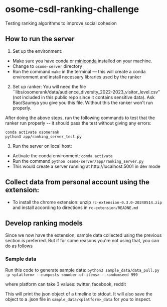 # osome-csdl-ranking-challenge
Testing ranking algorithms to improve social cohesion 

## How to run the server 

1. Set up the environment:
- Make sure you have conda or [miniconda](https://waylonwalker.com/install-miniconda/) installed on your machine. 
- Change to `osome-server` directory 
- Run the command `make` in the terminal — this will create a conda environment and install necessary libraries used by the ranker

2. Set up ranker: 
You will need the file ``libs/osomerank/data/audience_diversity_2022-2023_visitor_level.csv" (not included in this public repo since it contains sensitive data). Ask Bao/Saumya you give you this file. Without this the ranker won't run properly.

After doing the above steps, run the following commands to test that the ranker run properly -- it should pass the test without giving any errors:
```
conda activate osomerank
python3 app/ranking_server_test.py 
```

3. Run the server on local host:
- Activate the conda environment: `conda activate`
- Run the command `python osome-server/app/ranking_server.py`
- This would create a server running at http://localhost:5001 in dev mode 


## Collect data from personal account using the extension: 

- To install the chrome extension: unzip `rc-extension-0.3.0-20240514.zip` and install according to directions in `rc-extension/READNE.md` 

## Develop ranking models  

Since we now have the extension, sample data collected using the previous section is preferred. But if for some reasons you're not using that, you can do as follows 

### Sample data 

Run this code to generate sample data: 
`python3 sample_data/data_pull.py -p <platform> --numposts <number-of-items> --randomseed 999` 

where platform can take 3 values: twitter, facebook, reddit 

This will print the json object of a timeline to stdout. It will also save the object to a .json file in `sample_data/<platform>_data` for you to inspect.

